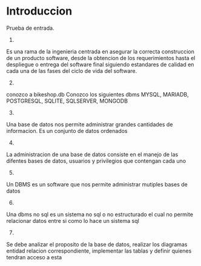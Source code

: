 # Introduccion


Prueba de entrada.

1.
Es una rama de la ingenieria centrada en asegurar la correcta construccion de un producto software, desde la obtencion de los requerimientos hasta el despliegue o entrega del software final siguiendo estandares de calidad en cada una de las fases del ciclo de vida del software.


2.
conozco a bikeshop.db
Conozco los siguientes dbms
MYSQL, MARIADB, POSTGRESQL, SQLITE, SQLSERVER, MONGODB

3.
Una base de datos nos permite administrar grandes cantidades de informacion. Es un conjunto de datos ordenados

4.
La administracion de una base de datos consiste en el manejo de las difentes bases de datos, usuarios y privilegios que contengan cada uno

5.
Un DBMS es un software que nos permite administrar mutiples bases de datos

6.
Una dbms no sql es un sistema no sql o no estructurado el cual no permite relacionar datos entre si como lo hace un sistema sql

7.
Se debe analizar el proposito de la base de datos, realizar los diagramas entidad relacion correspondiente, implementar las tablas y definir quienes tendran acceso a esta